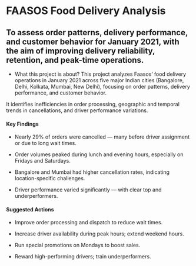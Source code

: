 # FAASOS Food Delivery Analysis
## To assess order patterns, delivery performance, and customer behavior for January 2021, with the aim of improving delivery reliability, retention, and peak-time operations.
- What this project is about?
This project analyzes Faasos’ food delivery operations in January 2021 across five major Indian cities (Bangalore, Delhi, Kolkata, Mumbai, New Delhi), focusing on order patterns, delivery performance, and customer behavior.

It identifies inefficiencies in order processing, geographic and temporal trends in cancellations, and driver performance variations.

#### Key Findings
- Nearly 29% of orders were cancelled — many before driver assignment or due to long wait times.

- Order volumes peaked during lunch and evening hours, especially on Fridays and Saturdays.

- Bangalore and Mumbai had higher cancellation rates, indicating location-specific challenges.

- Driver performance varied significantly — with clear top and underperformers.

#### Suggested Actions
- Improve order processing and dispatch to reduce wait times.

- Increase driver availability during peak hours; extend weekend hours.

- Run special promotions on Mondays to boost sales.

- Reward high-performing drivers; train underperformers.

